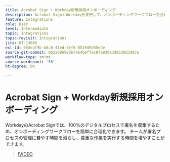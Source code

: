 ```yaml
---
title: Acrobat Sign + Workday新規採用オンボーディング
description: Acrobat SignとWorkdayを使用して、オンボーディングワークフローを合理化する方法について説明します
feature: Integrations
role: User
level: Intermediate
topic: Integrations
topic-revisit: Integrations
jira: KT-13006
exl-id: 0b3eaf9b-b8c8-41ed-8ef6-851949d55ede
source-git-commit: 063268e985b7a64beffec8fa939a3d8b38d3d03a
workflow-type: tm+mt
source-wordcount: '58'
ht-degree: 0%

---
```


# Acrobat Sign + Workday新規採用オンボーディング

WorkdayのAcrobat Signでは、100%のデジタルプロセスで署名を収集するため、オンボーディングワークフローを簡単に合理化できます。 チームが署名プロセスの管理に費やす時間を減らし、貴重な作業を実行する時間を増やすことができます。

>[!VIDEO](https://video.tv.adobe.com/v/3418984?quality=12&learn=on&hidetitle=true)
